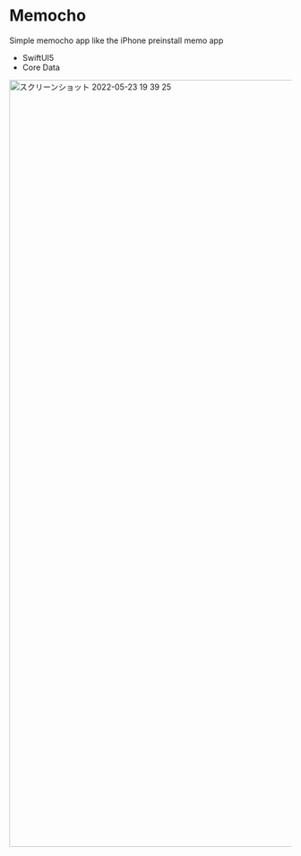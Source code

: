 # Memocho
Simple memocho app like the iPhone preinstall memo app

- SwiftUI5
- Core Data

<img width="1369" alt="スクリーンショット 2022-05-23 19 39 25" width="500" src="https://user-images.githubusercontent.com/15978091/169804700-d01e5ec1-6cd0-482d-aefd-34f1ac237ddc.png">
